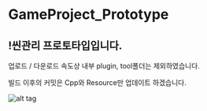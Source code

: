 # GameProject_Prototype

## !씬관리 프로토타입입니다.

업로드 / 다운로드 속도상 내부 plugin, tool폴더는 제외하였습니다.

빌드 이후의 커밋은 Cpp와 Resource만 업데이트 하겠습니다.





![alt tag](https://cloud.githubusercontent.com/assets/20576399/19218331/fad52fe4-8e31-11e6-8613-42372f263c52.png)

